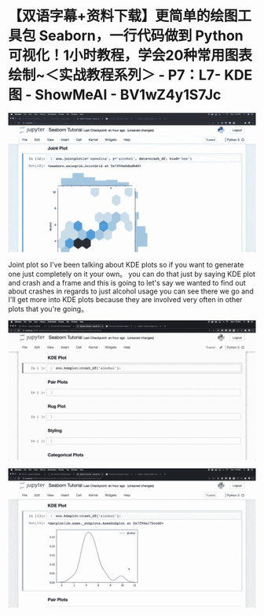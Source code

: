# 【双语字幕+资料下载】更简单的绘图工具包 Seaborn，一行代码做到 Python 可视化！1小时教程，学会20种常用图表绘制~＜实战教程系列＞ - P7：L7- KDE 图 - ShowMeAI - BV1wZ4y1S7Jc

![](img/75d8e88ac6587077beed206991430e8d_0.png)

Joint plot so I've been talking about KDE plots so if you want to generate one just completely on it your own。 you can do that just by saying KDE plot and crash and a frame and this is going to let's say we wanted to find out about crashes in regards to just alcohol usage you can see there we go and I'll get more into KDE plots because they are involved very often in other plots that you're going。



![](img/75d8e88ac6587077beed206991430e8d_2.png)

![](img/75d8e88ac6587077beed206991430e8d_3.png)